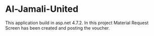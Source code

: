 # Al-Jamali-United
This application build in asp.net 4.7.2. In this project Material Request Screen has been created and posting the  voucher.
